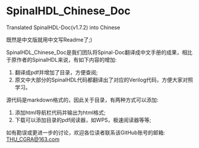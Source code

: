 # SpinalHDL_Chinese_Doc
Translated SpinalHDL-Doc(v1.7.2) into Chinese

既然是中文版就用中文写Readme了;)

SpinalHDL_Chinese_Doc是我们团队将Spinal-Doc翻译成中文手册的成果，相比于原作者的SpinalHDL来说，有如下内容的增加:

1. 翻译成pdf并增加了目录，方便查阅;
2. 原文中大部分的SpinalHDL代码都翻译出了对应的Verilog代码，方便大家对照学习。

源代码是markdown格式的，因此关于目录，有两种方式可以添加:

1. 添加html导航栏代码并输出为html格式;
2. 下载可以添加目录的pdf阅读器，如WPS，极速阅读器等等;

如有勘误或更进一步的讨论，欢迎各位读者联系该GitHub账号的邮箱:
THU_CGRA@163.com
